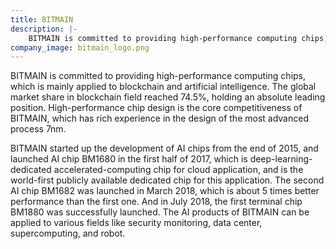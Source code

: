 ```yaml
---
title: BITMAIN
description: |-
    BITMAIN is committed to providing high-performance computing chips, which is mainly applied to blockchain and artificial intelligence. The global market share in blockchain field reached 74.5%, holding an absolute leading position.
company_image: bitmain_logo.png
---
```

BITMAIN is committed to providing high-performance computing chips, which is mainly applied to blockchain and artificial intelligence. The global market share in blockchain field reached 74.5%, holding an absolute leading position. High-performance chip design is the core competitiveness of BITMAIN, which has rich experience in the design of the most advanced process 7nm.

BITMAIN started up the development of AI chips from the end of 2015, and launched AI chip BM1680 in the first half of 2017, which is deep-learning-dedicated accelerated-computing chip for cloud application, and is the world-first publicly available dedicated chip for this application. The second AI chip BM1682 was launched in March 2018, which is about 5 times better performance than the first one. And in July 2018, the first terminal chip BM1880 was successfully launched. The AI products of BITMAIN can be applied to various fields like security monitoring, data center, supercomputing, and robot.
